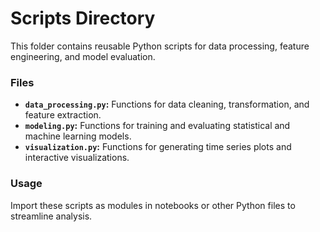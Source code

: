# Scripts Directory

This folder contains reusable Python scripts for data processing, feature engineering, and model evaluation.

### Files
- **`data_processing.py`:** Functions for data cleaning, transformation, and feature extraction.
- **`modeling.py`:** Functions for training and evaluating statistical and machine learning models.
- **`visualization.py`:** Functions for generating time series plots and interactive visualizations.

### Usage
Import these scripts as modules in notebooks or other Python files to streamline analysis.
